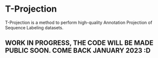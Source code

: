 # T-Projection
T-Projection is a method to perform high-quality Annotation Projection of Sequence Labeling datasets. 

## WORK IN PROGRESS, THE CODE WILL BE MADE PUBLIC SOON. COME BACK JANUARY 2023 :D 

